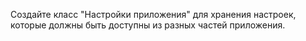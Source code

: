 Создайте класс "Настройки приложения" для хранения настроек, которые должны быть доступны из разных частей приложения.